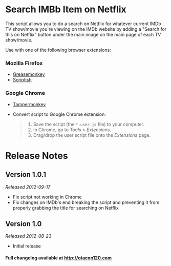 Search IMBb Item on Netflix
============================
This script allows you to do a search on Netflix for whatever current IMDb TV show/movie you're viewing on the IMDb website by adding a "Search for this on Netflix" button under the main image on the main page of each TV show/movie.

Use with one of the following browser extensions:

### Mozilla Firefox ###
*	[Greasemonkey](https://addons.mozilla.org/en-US/firefox/addon/greasemonkey/)
*	[Scriptish](https://addons.mozilla.org/en-US/firefox/addon/scriptish/)

### Google Chrome ###
*	[Tampermonkey](https://chrome.google.com/webstore/detail/tampermonkey/dhdgffkkebhmkfjojejmpbldmpobfkfo)
*	Convert script to Google Chrome extension:

	>1. Save the script (the `*.user.js` file) to your computer.
	>2. In Chrome, go to _Tools > Extensions_.
	>3. Drag/drop the user script file onto the _Extensions_ page.

Release Notes
=============

Version 1.0.1
-------------
_Released 2012-09-17_

*	Fix script not working in Chrome
*	Fix changes on IMDb's end breaking the script and preventing it from properly grabbing the title for searching on Netflix

Version 1.0
-----------
_Released 2012-08-23_

*	Initial release

#### Full changelog available at http://otacon120.com ####